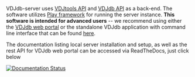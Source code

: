 VDJdb-server uses [VDJtools API](https://github.com/mikessh/vdjtools) and [VDJdb API](https://github.com/antigenomics/vdjdb-standalone) as a back-end. The software utilizes [Play framework](https://www.playframework.com/) for running the server instance. **This software is intended for advanced users** -- we recommend using either the [VDJdb web portal](https://vdjdb.cdr3.net) or the standalone VDJdb application with command line interface that can be found [here](https://github.com/antigenomics/vdjdb-standalone).

The documentation listing local server installation and setup, as well as the rest API for VDJdb web portal can be accessed via ReadTheDocs, just click below

[![Documentation Status](https://readthedocs.org/projects/vdjdb-server-api/badge/?version=latest)](http://vdjdb-server-api.readthedocs.io/en/latest/?badge=latest)
